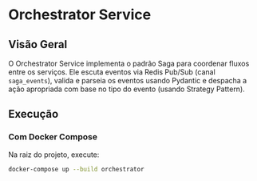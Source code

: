 # Orchestrator Service

## Visão Geral

O Orchestrator Service implementa o padrão Saga para coordenar fluxos entre os serviços. Ele escuta eventos via Redis Pub/Sub (canal `saga_events`), valida e parseia os eventos usando Pydantic e despacha a ação apropriada com base no tipo do evento (usando Strategy Pattern).

## Execução

### Com Docker Compose
Na raiz do projeto, execute:
```bash
docker-compose up --build orchestrator
```